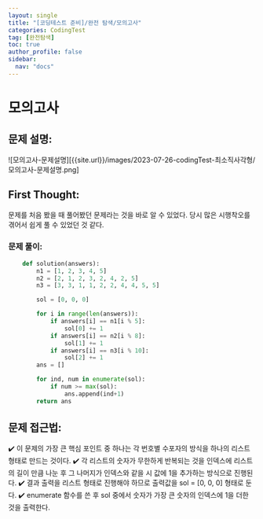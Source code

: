 ```yaml
---
layout: single
title: "[코딩테스트 준비]/완전 탐색/모의고사"
categories: CodingTest
tag: [완전탐색]
toc: true
author_profile: false
sidebar:
  nav: "docs"
---
```


# 모의고사

## 문제 설명:

![모의고사-문제설명][{{site.url}}/images/2023-07-26-codingTest-최소직사각형/모의고사-문제설명.png]

## First Thought:

문제를 처음 봤을 때 풀어봤던 문제라는 것을 바로 알 수 있었다. 당시 많은 시행착오를 겪어서 쉽게 풀 수 있었던 것 같다.

### 문제 풀이:

```python
    def solution(answers):
        n1 = [1, 2, 3, 4, 5]
        n2 = [2, 1, 2, 3, 2, 4, 2, 5]
        n3 = [3, 3, 1, 1, 2, 2, 4, 4, 5, 5]

        sol = [0, 0, 0]

        for i in range(len(answers)):
            if answers[i] == n1[i % 5]:
                sol[0] += 1
            if answers[i] == n2[i % 8]:
                sol[1] += 1
            if answers[i] == n3[i % 10]:
                sol[2] += 1
        ans = []

        for ind, num in enumerate(sol):
            if num >= max(sol):
                ans.append(ind+1)
        return ans

```

## 문제 접근법:

✔️ 이 문제의 가장 큰 핵심 포인트 중 하나는 각 번호별 수포자의 방식을 하나의 리스트 형태로 만드는 것이다.
✔️ 각 리스트의 숫자가 무한하게 반복되는 것을 인덱스에 리스트의 길이 만큼 나눈 후 그 나머지가 인덱스와 같을 시 값에 1을 추가하는 방식으로 진행된다.
✔️ 결과 출력을 리스트 형태로 진행해야 하므로 출력값을 sol = [0, 0, 0] 형태로 둔다.
✔️ enumerate 함수를 쓴 후 sol 중에서 숫자가 가장 큰 숫자의 인덱스에 1을 더한 것을 출력한다.
